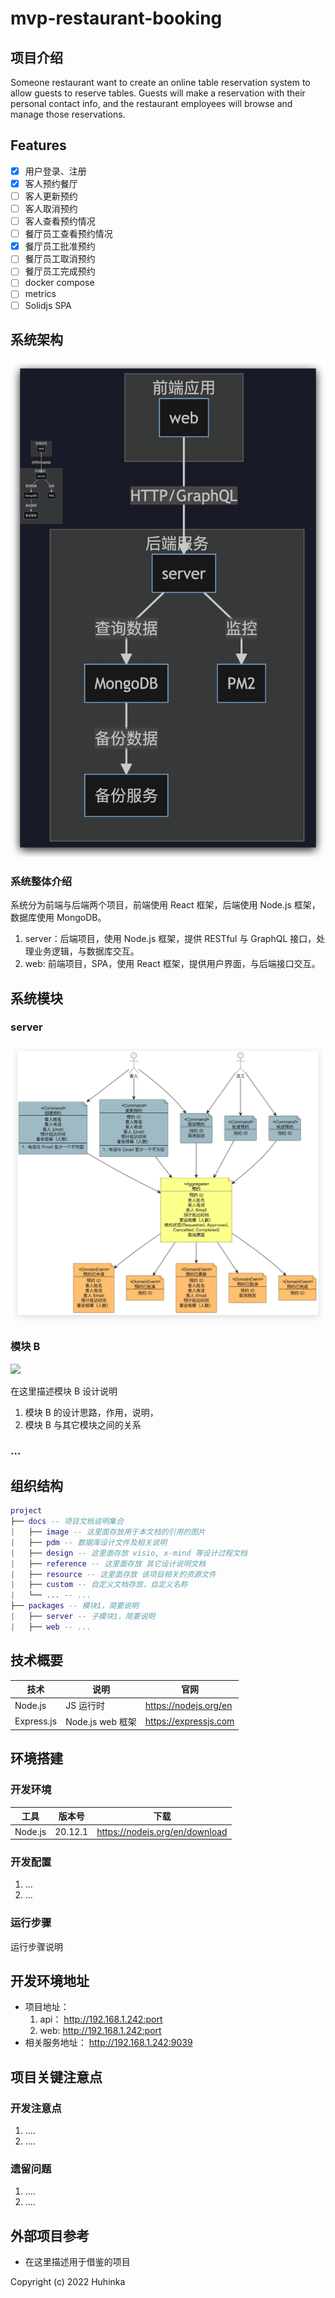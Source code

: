 # mvp-restaurant-booking

## 项目介绍

Someone restaurant want to create an online table reservation system to allow guests to reserve tables. Guests will make a reservation with their personal contact info, and the restaurant employees will browse and manage those reservations.

## Features

- [x] 用户登录、注册
- [x] 客人预约餐厅
- [ ] 客人更新预约
- [ ] 客人取消预约
- [ ] 客人查看预约情况
- [ ] 餐厅员工查看预约情况
- [x] 餐厅员工批准预约
- [ ] 餐厅员工取消预约
- [ ] 餐厅员工完成预约
- [ ] docker compose
- [ ] metrics
- [ ] Solidjs SPA

## 系统架构

![系统架构图](./docs/images/arch.jpg)

### 系统整体介绍

系统分为前端与后端两个项目，前端使用 React 框架，后端使用 Node.js 框架，数据库使用 MongoDB。

1. server：后端项目，使用 Node.js 框架，提供 RESTful 与 GraphQL 接口，处理业务逻辑，与数据库交互。
2. web: 前端项目，SPA，使用 React 框架，提供用户界面，与后端接口交互。

## 系统模块

### server

![](./docs/images/event-storming.jpg)


### 模块 B

![](./docs/image/module-xxx.png)

在这里描述模块 B 设计说明

1. 模块 B 的设计思路，作用，说明，
2. 模块 B 与其它模块之间的关系

### ...

## 组织结构

```lua
project
├── docs -- 项目文档说明集合
|   ├── image -- 这里面存放用于本文档的引用的图片
|   ├── pdm -- 数据库设计文件及相关说明
|   ├── design -- 这里面存放 visio, x-mind 等设计过程文档
|   ├── reference -- 这里面存放 其它设计说明文档
|   ├── resource -- 这里面存放 该项目相关的资源文件
|   ├── custom -- 自定义文档存放，自定义名称
|   └── ... -- ...
├── packages -- 模块1，简要说明
|   ├── server -- 子模块1，简要说明
|   ├── web -- ...
```

## 技术概要

| 技术       | 说明             | 官网                  |
| ---------- | ---------------- | --------------------- |
| Node.js    | JS 运行时        | https://nodejs.org/en |
| Express.js | Node.js web 框架 | https://expressjs.com |

## 环境搭建

### 开发环境

| 工具    | 版本号  | 下载                           |
| ------- | ------- | ------------------------------ |
| Node.js | 20.12.1 | https://nodejs.org/en/download |

### 开发配置

1. ...
2. ...

### 运行步骤

运行步骤说明

## 开发环境地址

- 项目地址：
  1. api： http://192.168.1.242:port
  2. web: http://192.168.1.242:port
- 相关服务地址： http://192.168.1.242:9039

## 项目关键注意点

### 开发注意点

1. ....
2. ....

### 遗留问题

1. ....
2. ....

## 外部项目参考

- 在这里描述用于借鉴的项目

Copyright (c) 2022 Huhinka
